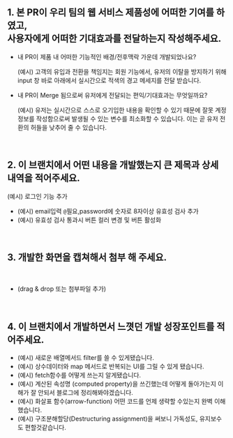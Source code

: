 ## 1. 본 PR이 우리 팀의 웹 서비스 제품성에 어떠한 기여를 하였고, <br> 사용자에게 어떠한 기대효과를 전달하는지 작성해주세요.

-   내 PR이 제품 내 어떠한 기능적인 배경/전후맥락 가운데 개발되었나요?

    (예시) 고객의 유입과 전환을 책임지는 회원 기능에서, 유저의 이탈을 방지하기 위해 input 창 바로 아래에서 실시간으로 적색의 경고 메세지를 전달 받습니다.

-   내 PR이 Merge 됨으로써 유저에게 전달되는 편익/기대효과는 무엇일까요?

    (예시) 유저는 실시간으로 스스로 오기입한 내용을 확인할 수 있기 때문에 잘못 계정 정보를 작성함으로써 발생될 수 있는 변수를 최소화할 수 있습니다. 이는 곧 유저 전환의 허들을 낮추어 줄 수 있습니다.

<br />

## 2. 이 브랜치에서 어떤 내용을 개발했는지 큰 제목과 상세 내역을 적어주세요.

(예시) 로그인 기능 추가

-   (예시) email입력 `@`필요,password에 숫자로 8자이상 유효성 검사 추가
-   (예시) 유효성 검사 통과시 버튼 컬러 변경 및 버튼 활성화

<br />

## 3. 개발한 화면을 캡쳐해서 첨부 해 주세요.

<br />

-   (drag & drop 또는 첨부파일 추가)

<br />

## 4. 이 브랜치에서 개발하면서 느꼇던 개발 성장포인트를 적어주세요.

-   (예시) 새로운 배열메서드 filter를 쓸 수 있게됐습니다.
-   (예시) 상수데이터와 map 메서드로 반복되는 UI를 그릴 수 있게 됐습니다.
-   (예시) fetch함수를 어떻게 쓰는지 알게됐습니다.
-   (예시) 계산된 속성명 (computed property)을 쓰긴했는데 어떻게 돌아가는지 이해가 잘 안되서
    블로그에 정리해봐야겠습니다.
-   (예시) 화살표 함수(arrow-function) 어떤 코드를 언제 생략할 수있는지 완벽 이해했습니다.
-   (예시) 구조분해할당(Destructuring assignment)을 써보니 가독성도, 유지보수도 편할것같습니다.
    <br />
